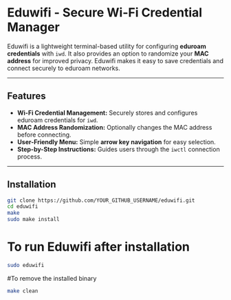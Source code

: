 # Eduwifi - Secure Wi-Fi Credential Manager

Eduwifi is a lightweight terminal-based utility for configuring **eduroam credentials** with `iwd`. It also provides an option to randomize your **MAC address** for improved privacy. Eduwifi makes it easy to save credentials and connect securely to eduroam networks.

---

## Features

- **Wi-Fi Credential Management:** Securely stores and configures eduroam credentials for `iwd`.
- **MAC Address Randomization:** Optionally changes the MAC address before connecting.
- **User-Friendly Menu:** Simple **arrow key navigation** for easy selection.
- **Step-by-Step Instructions:** Guides users through the `iwctl` connection process.

---

## Installation

```bash
git clone https://github.com/YOUR_GITHUB_USERNAME/eduwifi.git
cd eduwifi
make
sudo make install

```
# To run Eduwifi after installation

```bash
sudo eduwifi
```
#To remove the installed binary
```bash
make clean
```


